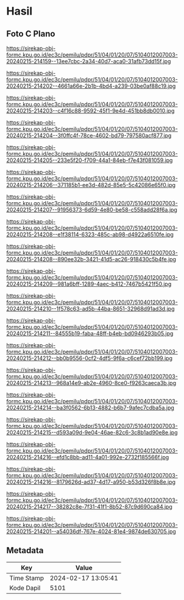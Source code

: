 # Hasil

## Foto C Plano

https://sirekap-obj-formc.kpu.go.id/ec3c/pemilu/pdpr/51/04/01/20/07/5104012007003-20240215-214159--13ee7cbc-2a34-40d7-aca0-31afb73dd15f.jpg

https://sirekap-obj-formc.kpu.go.id/ec3c/pemilu/pdpr/51/04/01/20/07/5104012007003-20240215-214202--4661a66e-2b1b-4bd4-a239-03be0af88c19.jpg

https://sirekap-obj-formc.kpu.go.id/ec3c/pemilu/pdpr/51/04/01/20/07/5104012007003-20240215-214203--c4f16c88-9592-45f1-9e4d-451bb8db0010.jpg

https://sirekap-obj-formc.kpu.go.id/ec3c/pemilu/pdpr/51/04/01/20/07/5104012007003-20240215-214204--3f0ffc4f-78ce-4602-bd79-797580acf877.jpg

https://sirekap-obj-formc.kpu.go.id/ec3c/pemilu/pdpr/51/04/01/20/07/5104012007003-20240215-214205--233e5f20-f709-44a1-84eb-f7e43f081059.jpg

https://sirekap-obj-formc.kpu.go.id/ec3c/pemilu/pdpr/51/04/01/20/07/5104012007003-20240215-214206--371185b1-ee3d-482d-85e5-5c42086e65f0.jpg

https://sirekap-obj-formc.kpu.go.id/ec3c/pemilu/pdpr/51/04/01/20/07/5104012007003-20240215-214207--91956373-6d59-4e80-be58-c558add28f6a.jpg

https://sirekap-obj-formc.kpu.go.id/ec3c/pemilu/pdpr/51/04/01/20/07/5104012007003-20240215-214208--e1f38114-6323-485c-ab98-d4922a6510fe.jpg

https://sirekap-obj-formc.kpu.go.id/ec3c/pemilu/pdpr/51/04/01/20/07/5104012007003-20240215-214208--890ee32b-3421-41d5-ac26-918430c5b4fe.jpg

https://sirekap-obj-formc.kpu.go.id/ec3c/pemilu/pdpr/51/04/01/20/07/5104012007003-20240215-214209--981a6bff-1289-4aec-b412-7467b5421f50.jpg

https://sirekap-obj-formc.kpu.go.id/ec3c/pemilu/pdpr/51/04/01/20/07/5104012007003-20240215-214210--1f578c63-ad5b-44ba-8651-32968d91ad3d.jpg

https://sirekap-obj-formc.kpu.go.id/ec3c/pemilu/pdpr/51/04/01/20/07/5104012007003-20240215-214211--84555b19-faba-48ff-b4eb-bd0946293b05.jpg

https://sirekap-obj-formc.kpu.go.id/ec3c/pemilu/pdpr/51/04/01/20/07/5104012007003-20240215-214212--bb0b9556-0cf2-4df5-9f6a-c6cef72bb199.jpg

https://sirekap-obj-formc.kpu.go.id/ec3c/pemilu/pdpr/51/04/01/20/07/5104012007003-20240215-214213--968a14e9-ab2e-4960-8ce0-f9263caeca3b.jpg

https://sirekap-obj-formc.kpu.go.id/ec3c/pemilu/pdpr/51/04/01/20/07/5104012007003-20240215-214214--ba3f0562-6b13-4882-b6b7-9afec7cdba5a.jpg

https://sirekap-obj-formc.kpu.go.id/ec3c/pemilu/pdpr/51/04/01/20/07/5104012007003-20240215-214215--d593a09d-9e04-46ae-82c6-3c8b1ad90e8e.jpg

https://sirekap-obj-formc.kpu.go.id/ec3c/pemilu/pdpr/51/04/01/20/07/5104012007003-20240215-214216--efd1c8bb-ad11-4a01-992e-2732f185566f.jpg

https://sirekap-obj-formc.kpu.go.id/ec3c/pemilu/pdpr/51/04/01/20/07/5104012007003-20240215-214216--8179626d-ad37-4d17-a950-b53d326f8b8e.jpg

https://sirekap-obj-formc.kpu.go.id/ec3c/pemilu/pdpr/51/04/01/20/07/5104012007003-20240215-214217--38282c8e-7f31-41f1-8b52-87c9d690ca84.jpg

https://sirekap-obj-formc.kpu.go.id/ec3c/pemilu/pdpr/51/04/01/20/07/5104012007003-20240215-214201--a54036df-767e-4024-81e4-9874de630705.jpg


## Metadata

| Key        | Value               |
| ---------- | ------------------- |
| Time Stamp | 2024-02-17 13:05:41 |
| Kode Dapil | 5101                |



